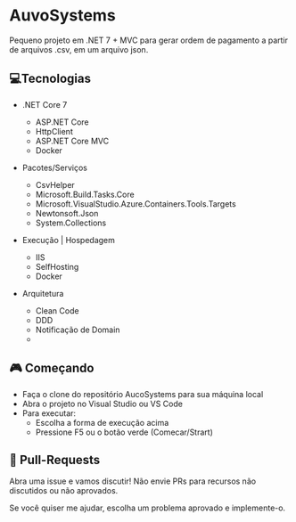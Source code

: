 # AuvoSystems

Pequeno projeto em .NET 7 + MVC para gerar ordem de pagamento a partir de arquivos .csv, em um arquivo json.

## 💻Tecnologias

- .NET Core 7
    - ASP.NET Core
    - HttpClient
    - ASP.NET Core MVC
    - Docker

- Pacotes/Serviços
    - CsvHelper
    - Microsoft.Build.Tasks.Core
    - Microsoft.VisualStudio.Azure.Containers.Tools.Targets
    - Newtonsoft.Json
    - System.Collections

- Execução | Hospedagem
    - IIS
    - SelfHosting
    - Docker

- Arquitetura
    - Clean Code
    - DDD
    - Notificação de Domain
    - 

## 🎮 Começando

- Faça o clone do repositório AucoSystems para sua máquina local
- Abra o projeto no Visual Studio ou VS Code
- Para executar:
    - Escolha a forma de execução acima
    - Pressione F5 ou o botão verde (Comecar/Strart)

## 💎 Pull-Requests

Abra uma issue e vamos discutir! Não envie PRs para recursos não discutidos ou não aprovados.

Se você quiser me ajudar, escolha um problema aprovado e implemente-o.